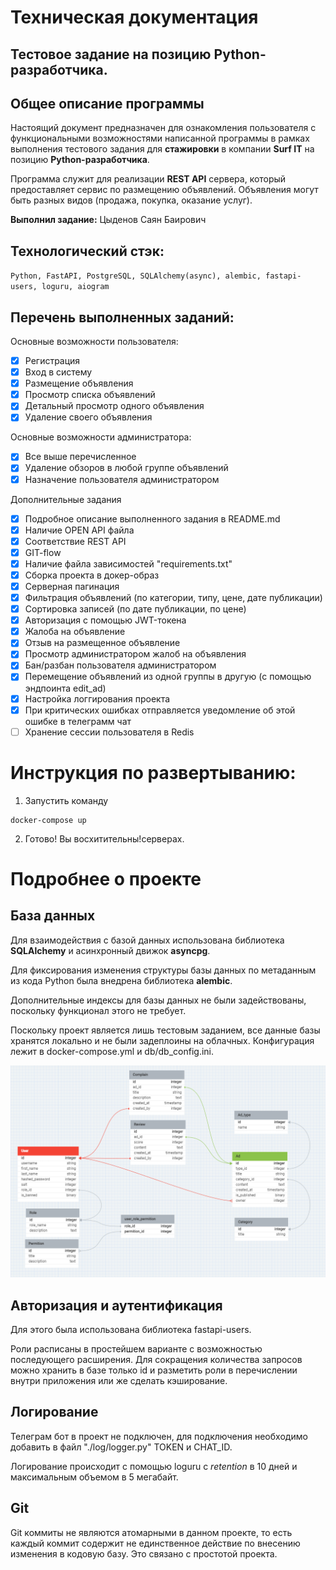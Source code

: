 Техническая документация
=========================

Тестовое задание на позицию Python-разработчика.
--------------------------  

## **Общее описание программы**

Настоящий документ предназначен для ознакомления пользователя с функциональными возможностями написанной программы в рамках выполнения тестового задания для **стажировки** в компании **Surf IT** на позицию **Python-разработчика**.

Программа служит для реализации **REST API** сервера, который предоставляет сервис по размещению объявлений. Объявления могут быть разных видов (продажа, покупка, оказание услуг).

**Выполнил задание:** Цыденов Саян Баирович


## Технологический стэк: 
`Python, FastAPI, PostgreSQL, SQLAlchemy(async), alembic, fastapi-users, loguru, aiogram`


## Перечень выполненных заданий:
Основные возможности пользователя:
- [x] Регистрация
- [x] Вход в систему
- [x] Размещение объявления
- [x] Просмотр списка объявлений
- [x] Детальный просмотр одного объявления
- [x] Удаление своего объявления

Основные возможности администратора:
- [x] Все выше перечисленное
- [x] Удаление обзоров в любой группе объявлений
- [x] Назначение пользователя администратором

Дополнительные задания
- [x] Подробное описание выполненного задания в README.md
- [x] Наличие OPEN API файла
- [x] Соответствие REST API
- [x] GIT-flow
- [x] Наличие файла зависимостей "requirements.txt"
- [x] Сборка проекта в докер-образ
- [x] Серверная пагинация
- [x] Фильтрация объявлений (по категории, типу, цене, дате публикации)
- [x] Сортировка записей (по дате публикации, по цене)
- [x] Авторизация с помощью JWT-токена
- [x] Жалоба на объявление
- [x] Отзыв на размещенное объявление
- [x] Просмотр администратором жалоб на объявления
- [x] Бан/разбан пользователя администратором
- [x] Перемещение объявлений из одной группы в другую (с помощью эндпоинта edit_ad)
- [x] Настройка логгирования проекта
- [x] При критических ошибках отправляется уведомление об этой ошибке в телеграмм чат
- [ ] Хранение сессии пользователя в Redis

# Инструкция по развертыванию:
1. Запустить команду
```
docker-compose up
```
2. Готово! Вы восхитительны!серверах.

# Подробнее о проекте

## База данных
Для взаимодействия с базой данных использована библиотека **SQLAlchemy** и асинхронный движок **asyncpg**.

Для фиксирования изменения структуры базы данных по метаданным из кода Python была внедрена библиотека **alembic**.

Дополнительные индексы для базы данных не были задействованы, поскольку функционал этого не требует.

Поскольку проект является лишь тестовым заданием, все данные базы хранятся локально и не были задеплоины на облачных. Конфигурация лежит в docker-compose.yml и db/db_config.ini.

![Схема базы](images/bd_struct_v0.png)

## Авторизация и аутентификация
Для этого была использована библиотека fastapi-users.

Роли расписаны в простейшем варианте с возможностью последующего расширения. Для сокращения количества запросов можно хранить в базе только id и разметить роли в перечислении внутри приложения или же сделать кэширование.

## Логирование
Телеграм бот в проект не подключен, для подключения необходимо добавить в файл "./log/logger.py" TOKEN и CHAT_ID.

Логирование происходит с помощью loguru с *retention* в 10 дней и максимальным объемом в 5 мегабайт.

## Git

Git коммиты не являются атомарными в данном проекте, то есть каждый коммит содержит не единственное действие по внесению изменения в кодовую базу. Это связано с простотой проекта.
